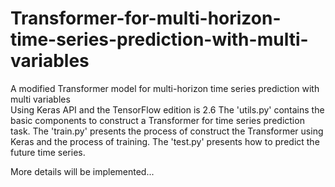 # Transformer-for-multi-horizon-time-series-prediction-with-multi-variables
A modified Transformer model for multi-horizon time series prediction with multi variables  
Using Keras API and the TensorFlow edition is 2.6
The 'utils.py' contains the basic components to construct a Transformer for time series prediction task.
The 'train.py' presents the process of construct the Transformer using Keras and the process of training.
The 'test.py' presents how to predict the future time series.

More details will be implemented...
